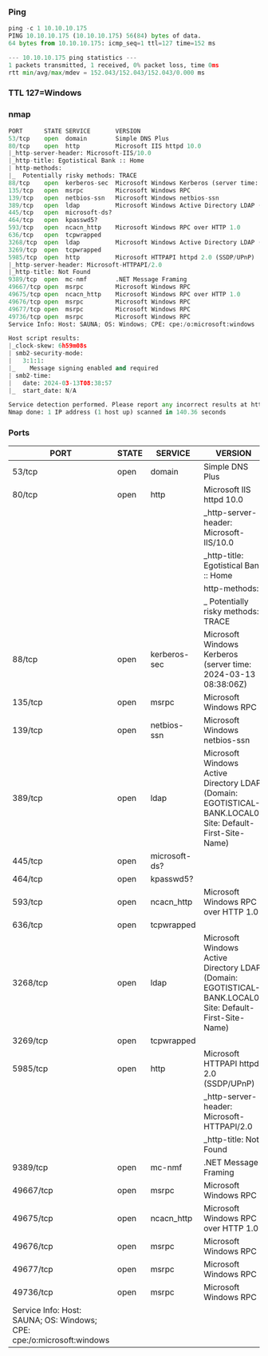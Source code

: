 ### Ping
```python
ping -c 1 10.10.10.175
PING 10.10.10.175 (10.10.10.175) 56(84) bytes of data.
64 bytes from 10.10.10.175: icmp_seq=1 ttl=127 time=152 ms

--- 10.10.10.175 ping statistics ---
1 packets transmitted, 1 received, 0% packet loss, time 0ms
rtt min/avg/max/mdev = 152.043/152.043/152.043/0.000 ms
```

### TTL 127=Windows

### nmap
```python
PORT      STATE SERVICE       VERSION
53/tcp    open  domain        Simple DNS Plus
80/tcp    open  http          Microsoft IIS httpd 10.0
|_http-server-header: Microsoft-IIS/10.0
|_http-title: Egotistical Bank :: Home
| http-methods: 
|_  Potentially risky methods: TRACE
88/tcp    open  kerberos-sec  Microsoft Windows Kerberos (server time: 2024-03-13 08:38:06Z)
135/tcp   open  msrpc         Microsoft Windows RPC
139/tcp   open  netbios-ssn   Microsoft Windows netbios-ssn
389/tcp   open  ldap          Microsoft Windows Active Directory LDAP (Domain: EGOTISTICAL-BANK.LOCAL0., Site: Default-First-Site-Name)
445/tcp   open  microsoft-ds?
464/tcp   open  kpasswd5?
593/tcp   open  ncacn_http    Microsoft Windows RPC over HTTP 1.0
636/tcp   open  tcpwrapped
3268/tcp  open  ldap          Microsoft Windows Active Directory LDAP (Domain: EGOTISTICAL-BANK.LOCAL0., Site: Default-First-Site-Name)
3269/tcp  open  tcpwrapped
5985/tcp  open  http          Microsoft HTTPAPI httpd 2.0 (SSDP/UPnP)
|_http-server-header: Microsoft-HTTPAPI/2.0
|_http-title: Not Found
9389/tcp  open  mc-nmf        .NET Message Framing
49667/tcp open  msrpc         Microsoft Windows RPC
49675/tcp open  ncacn_http    Microsoft Windows RPC over HTTP 1.0
49676/tcp open  msrpc         Microsoft Windows RPC
49677/tcp open  msrpc         Microsoft Windows RPC
49736/tcp open  msrpc         Microsoft Windows RPC
Service Info: Host: SAUNA; OS: Windows; CPE: cpe:/o:microsoft:windows

Host script results:
|_clock-skew: 6h59m08s
| smb2-security-mode: 
|   3:1:1: 
|_    Message signing enabled and required
| smb2-time: 
|   date: 2024-03-13T08:38:57
|_  start_date: N/A

Service detection performed. Please report any incorrect results at https://nmap.org/submit/ .
Nmap done: 1 IP address (1 host up) scanned in 140.36 seconds
```

### Ports
| PORT                                                                  | STATE | SERVICE       | VERSION                                                                                                   |
| --------------------------------------------------------------------- | ----- | ------------- | --------------------------------------------------------------------------------------------------------- |
| 53/tcp                                                                | open  | domain        | Simple DNS Plus                                                                                           |
| 80/tcp                                                                | open  | http          | Microsoft IIS httpd 10.0                                                                                  |
|                                                                       |       |               | _http-server-header: Microsoft-IIS/10.0                                                                   |
|                                                                       |       |               | _http-title: Egotistical Bank :: Home                                                                     |
|                                                                       |       |               | http-methods:                                                                                             |
|                                                                       |       |               | _  Potentially risky methods: TRACE                                                                       |
| 88/tcp                                                                | open  | kerberos-sec  | Microsoft Windows Kerberos (server time: 2024-03-13 08:38:06Z)                                            |
| 135/tcp                                                               | open  | msrpc         | Microsoft Windows RPC                                                                                     |
| 139/tcp                                                               | open  | netbios-ssn   | Microsoft Windows netbios-ssn                                                                             |
| 389/tcp                                                               | open  | ldap          | Microsoft Windows Active Directory LDAP (Domain: EGOTISTICAL-BANK.LOCAL0., Site: Default-First-Site-Name) |
| 445/tcp                                                               | open  | microsoft-ds? |                                                                                                           |
| 464/tcp                                                               | open  | kpasswd5?     |                                                                                                           |
| 593/tcp                                                               | open  | ncacn_http    | Microsoft Windows RPC over HTTP 1.0                                                                       |
| 636/tcp                                                               | open  | tcpwrapped    |                                                                                                           |
| 3268/tcp                                                              | open  | ldap          | Microsoft Windows Active Directory LDAP (Domain: EGOTISTICAL-BANK.LOCAL0., Site: Default-First-Site-Name) |
| 3269/tcp                                                              | open  | tcpwrapped    |                                                                                                           |
| 5985/tcp                                                              | open  | http          | Microsoft HTTPAPI httpd 2.0 (SSDP/UPnP)                                                                   |
|                                                                       |       |               | _http-server-header: Microsoft-HTTPAPI/2.0                                                                |
|                                                                       |       |               | _http-title: Not Found                                                                                    |
| 9389/tcp                                                              | open  | mc-nmf        | .NET Message Framing                                                                                      |
| 49667/tcp                                                             | open  | msrpc         | Microsoft Windows RPC                                                                                     |
| 49675/tcp                                                             | open  | ncacn_http    | Microsoft Windows RPC over HTTP 1.0                                                                       |
| 49676/tcp                                                             | open  | msrpc         | Microsoft Windows RPC                                                                                     |
| 49677/tcp                                                             | open  | msrpc         | Microsoft Windows RPC                                                                                     |
| 49736/tcp                                                             | open  | msrpc         | Microsoft Windows RPC                                                                                     |
| Service Info: Host: SAUNA; OS: Windows; CPE: cpe:/o:microsoft:windows |       |               |                                                                                                           |

### 